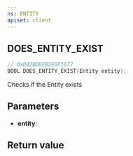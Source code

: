 ```yaml
---
ns: ENTITY
apiset: client
---
```

## DOES_ENTITY_EXIST

```c
// 0xD42BD6EB2E0F1677
BOOL DOES_ENTITY_EXIST(Entity entity);
```

Checks if the Entity exists

## Parameters
* **entity**:

## Return value

